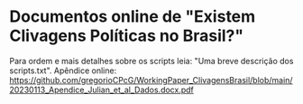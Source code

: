 # Documentos online de "Existem Clivagens Políticas no Brasil?"

Para ordem e mais detalhes sobre os scripts leia: "Uma breve descrição dos scripts.txt".
Apêndice online:
https://github.com/gregorioCPcG/WorkingPaper_ClivagensBrasil/blob/main/20230113_Apendice_Julian_et_al_Dados.docx.pdf

